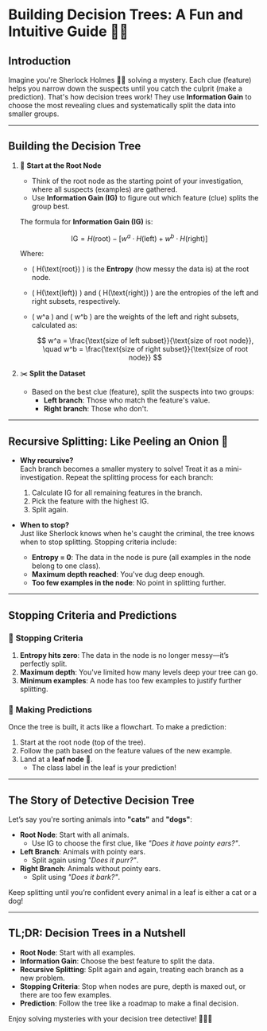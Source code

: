 # Building Decision Trees: A Fun and Intuitive Guide 🌳🤔

## **Introduction**
Imagine you're Sherlock Holmes 🕵️‍♂️ solving a mystery. Each clue (feature) helps you narrow down the suspects until you catch the culprit (make a prediction). That's how decision trees work! They use **Information Gain** to choose the most revealing clues and systematically split the data into smaller groups.

---

## **Building the Decision Tree**
1. 🎯 **Start at the Root Node**  
   - Think of the root node as the starting point of your investigation, where all suspects (examples) are gathered.  
   - Use **Information Gain (IG)** to figure out which feature (clue) splits the group best.

   The formula for **Information Gain (IG)** is:

   $$
   \text{IG} = H(\text{root}) - \left[ w^a \cdot H(\text{left}) + w^b \cdot H(\text{right}) \right]
   $$

   Where:
   - \( H(\text{root}) \) is the **Entropy** (how messy the data is) at the root node.
   - \( H(\text{left}) \) and \( H(\text{right}) \) are the entropies of the left and right subsets, respectively.
   - \( w^a \) and \( w^b \) are the weights of the left and right subsets, calculated as:

     $$
     w^a = \frac{\text{size of left subset}}{\text{size of root node}}, \quad w^b = \frac{\text{size of right subset}}{\text{size of root node}}
     $$

2. ✂️ **Split the Dataset**  
   - Based on the best clue (feature), split the suspects into two groups:
     - **Left branch**: Those who match the feature's value.
     - **Right branch**: Those who don't.

---

## **Recursive Splitting: Like Peeling an Onion 🧅**
- **Why recursive?**  
  Each branch becomes a smaller mystery to solve! Treat it as a mini-investigation. Repeat the splitting process for each branch:
  
  1. Calculate IG for all remaining features in the branch.
  2. Pick the feature with the highest IG.
  3. Split again.

- **When to stop?**  
  Just like Sherlock knows when he's caught the criminal, the tree knows when to stop splitting. Stopping criteria include:
  
  - **Entropy = 0**: The data in the node is pure (all examples in the node belong to one class).
  - **Maximum depth reached**: You've dug deep enough.
  - **Too few examples in the node**: No point in splitting further.

---

## **Stopping Criteria and Predictions**
### 🛑 **Stopping Criteria**
1. **Entropy hits zero**: The data in the node is no longer messy—it’s perfectly split.
2. **Maximum depth**: You've limited how many levels deep your tree can go.
3. **Minimum examples**: A node has too few examples to justify further splitting.

### 🔮 **Making Predictions**
Once the tree is built, it acts like a flowchart. To make a prediction:
1. Start at the root node (top of the tree).
2. Follow the path based on the feature values of the new example.
3. Land at a **leaf node** 🌿.
   - The class label in the leaf is your prediction!

---

## **The Story of Detective Decision Tree**
Let’s say you're sorting animals into **"cats"** and **"dogs"**:
- **Root Node**: Start with all animals.
  - Use IG to choose the first clue, like *"Does it have pointy ears?"*.
- **Left Branch**: Animals with pointy ears.
  - Split again using *"Does it purr?"*.
- **Right Branch**: Animals without pointy ears.
  - Split using *"Does it bark?"*.

Keep splitting until you’re confident every animal in a leaf is either a cat or a dog!

---

## **TL;DR: Decision Trees in a Nutshell**
- **Root Node**: Start with all examples.
- **Information Gain**: Choose the best feature to split the data.
- **Recursive Splitting**: Split again and again, treating each branch as a new problem.
- **Stopping Criteria**: Stop when nodes are pure, depth is maxed out, or there are too few examples.
- **Prediction**: Follow the tree like a roadmap to make a final decision.

Enjoy solving mysteries with your decision tree detective! 🕵️‍♀️🌳
